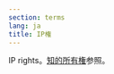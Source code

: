 ```yaml
---
section: terms
lang: ja
title: IP権
---
```


IP rights。[知的所有権](/glossary/ja/terms/intellectual-property-rights/)参照。
